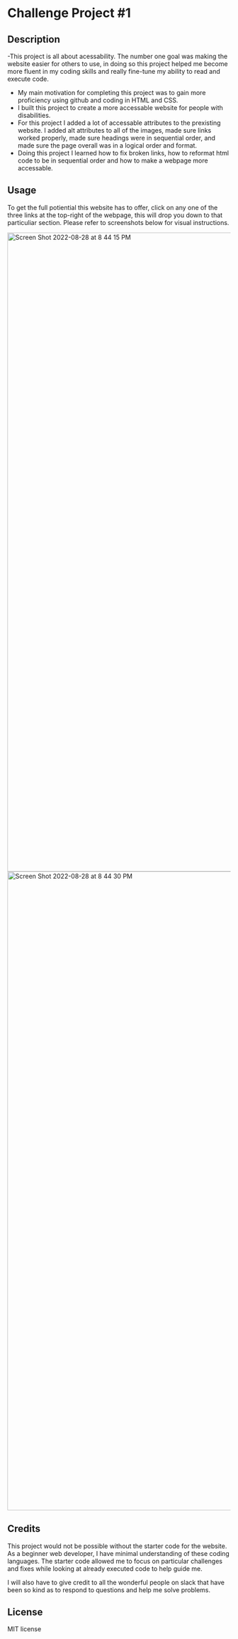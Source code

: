# Challenge Project #1

## Description
-This project is all about acessability. The number one goal was making the website easier for others to use, in doing so this project helped me become     more fluent in my coding skills and really fine-tune my ability to read and execute code.
- My main motivation for completing this project was to gain more proficiency using github and coding in HTML and CSS.
- I built this project to create a more accessable website for people with disabilities.
- For this project I added a lot of accessable attributes to the prexisting website. I added alt attributes to all of the images, made sure links worked   properly, made sure headings were in sequential order, and made sure the page overall was in a logical order and format.
- Doing this project I learned how to fix broken links, how to reformat html code to be in sequential order and how to make a webpage more accessable.

## Usage
To get the full potiential this website has to offer, click on any one of the three links at the top-right of the webpage, this will drop you down to that particuliar section. Please refer to screenshots below for visual instructions.

<img width="1440" alt="Screen Shot 2022-08-28 at 8 44 15 PM" src="https://user-images.githubusercontent.com/110563204/187107611-7530dd17-b09a-462c-98b9-2a911971fb08.png">

<img width="1440" alt="Screen Shot 2022-08-28 at 8 44 30 PM" src="https://user-images.githubusercontent.com/110563204/187107590-694d822d-24f6-40f5-b414-7231a9c52ecf.png">


## Credits

This project would not be possible without the starter code for the website. As a beginner web developer, I have minimal understanding of these coding languages. The starter code allowed me to focus on particular challenges and fixes while looking at already executed code to help guide me.

I will also have to give credit to all the wonderful people on slack that have been so kind as to respond to questions and help me solve problems.

## License

MIT license 
